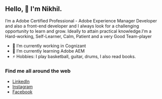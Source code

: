 ## Hello, 👋 I'm Nikhil.

I’m a Adobe Certified Professional - Adobe Experience Manager Developer and also a front-end developer and I always look for a challenging opportunity to learn and grow. Ideally to attain practical knowledge.I’m a Hard-working, Self-Learner, Calm, Patient and a very Good Team-player

* 🔭 I’m currently working in Cognizant
* 🌱 I’m currently learning Adobe AEM
* ⚡ Hobbies: I play basketball, guitar, drums, I also read books.

### Find me all around the web

* [LinkedIn](https://www.linkedin.com/in/nikhil-dasari-35645320a/)
* [Instagram](https://www.instagram.com/d.n.i.k.h.i.l/)
* [Facebook](https://www.facebook.com/danielnikhil10)


